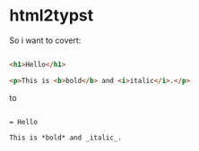 # html2typst

So i want to covert:

```html

<h1>Hello</h1>

<p>This is <b>bold</b> and <i>italic</i>.</p>

```

to

```typst

= Hello

This is *bold* and _italic_.

```
